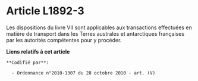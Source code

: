# Article L1892-3

Les dispositions du livre VII sont applicables aux transactions effectuées en matière de transport dans les Terres australes
et antarctiques françaises par les autorités compétentes pour y procéder.

**Liens relatifs à cet article**

	**Codifié par**:

	  - Ordonnance n°2010-1307 du 28 octobre 2010 - art. (V)
